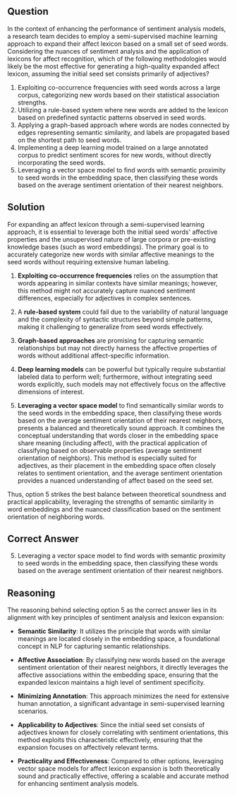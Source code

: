 ## Question
In the context of enhancing the performance of sentiment analysis models, a research team decides to employ a semi-supervised machine learning approach to expand their affect lexicon based on a small set of seed words. Considering the nuances of sentiment analysis and the application of lexicons for affect recognition, which of the following methodologies would likely be the most effective for generating a high-quality expanded affect lexicon, assuming the initial seed set consists primarily of adjectives?

1. Exploiting co-occurrence frequencies with seed words across a large corpus, categorizing new words based on their statistical association strengths.
2. Utilizing a rule-based system where new words are added to the lexicon based on predefined syntactic patterns observed in seed words.
3. Applying a graph-based approach where words are nodes connected by edges representing semantic similarity, and labels are propagated based on the shortest path to seed words.
4. Implementing a deep learning model trained on a large annotated corpus to predict sentiment scores for new words, without directly incorporating the seed words.
5. Leveraging a vector space model to find words with semantic proximity to seed words in the embedding space, then classifying these words based on the average sentiment orientation of their nearest neighbors.

## Solution
For expanding an affect lexicon through a semi-supervised learning approach, it is essential to leverage both the initial seed words' affective properties and the unsupervised nature of large corpora or pre-existing knowledge bases (such as word embeddings). The primary goal is to accurately categorize new words with similar affective meanings to the seed words without requiring extensive human labeling. 

1. **Exploiting co-occurrence frequencies** relies on the assumption that words appearing in similar contexts have similar meanings; however, this method might not accurately capture nuanced sentiment differences, especially for adjectives in complex sentences.
   
2. A **rule-based system** could fail due to the variability of natural language and the complexity of syntactic structures beyond simple patterns, making it challenging to generalize from seed words effectively.

3. **Graph-based approaches** are promising for capturing semantic relationships but may not directly harness the affective properties of words without additional affect-specific information.

4. **Deep learning models** can be powerful but typically require substantial labeled data to perform well; furthermore, without integrating seed words explicitly, such models may not effectively focus on the affective dimensions of interest.

5. **Leveraging a vector space model** to find semantically similar words to the seed words in the embedding space, then classifying these words based on the average sentiment orientation of their nearest neighbors, presents a balanced and theoretically sound approach. It combines the conceptual understanding that words closer in the embedding space share meaning (including affect), with the practical application of classifying based on observable properties (average sentiment orientation of neighbors). This method is especially suited for adjectives, as their placement in the embedding space often closely relates to sentiment orientation, and the average sentiment orientation provides a nuanced understanding of affect based on the seed set.

Thus, option 5 strikes the best balance between theoretical soundness and practical applicability, leveraging the strengths of semantic similarity in word embeddings and the nuanced classification based on the sentiment orientation of neighboring words.

## Correct Answer
5. Leveraging a vector space model to find words with semantic proximity to seed words in the embedding space, then classifying these words based on the average sentiment orientation of their nearest neighbors.

## Reasoning
The reasoning behind selecting option 5 as the correct answer lies in its alignment with key principles of sentiment analysis and lexicon expansion:

- **Semantic Similarity**: It utilizes the principle that words with similar meanings are located closely in the embedding space, a foundational concept in NLP for capturing semantic relationships.
  
- **Affective Association**: By classifying new words based on the average sentiment orientation of their nearest neighbors, it directly leverages the affective associations within the embedding space, ensuring that the expanded lexicon maintains a high level of sentiment specificity.

- **Minimizing Annotation**: This approach minimizes the need for extensive human annotation, a significant advantage in semi-supervised learning scenarios.

- **Applicability to Adjectives**: Since the initial seed set consists of adjectives known for closely correlating with sentiment orientations, this method exploits this characteristic effectively, ensuring that the expansion focuses on affectively relevant terms.

- **Practicality and Effectiveness**: Compared to other options, leveraging vector space models for affect lexicon expansion is both theoretically sound and practically effective, offering a scalable and accurate method for enhancing sentiment analysis models.